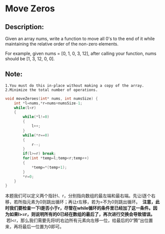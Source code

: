 Move Zeros
============
Description:
---------------
 Given an array nums, write a function to move all 0's to the end of it while maintaining the relative order of the non-zero elements.

For example, given nums = [0, 1, 0, 3, 12], after calling your function, nums should be [1, 3, 12, 0, 0]. 

 Note:
 -------------

    1.You must do this in-place without making a copy of the array.
    2.Minimize the total number of operations.

```c
void moveZeroes(int* nums, int numsSize) {
    int *l=nums,*r=nums+numsSize-1;
    while(l<r)
    {
        while(*l!=0)
        {
            l++;
        }
        while(*r==0)
        {
            r--;
        }
        if(l>=r) break;
        for(int *temp=l;temp<r;temp++)
        {
            *temp=*(temp+1);
        }
        *r=0;
    }
}
```
本题我们可以定义两个指针l、r，分别指向数组的最左端和最右端。先让l逐个右移，若所指元素为0则跳出循环；再让r左移，若为=不为0则跳出循环。  **注意，此时我们要检查一下l是否小于r，尽管在while循环的条件里已经加了这一条件。因为如果l>=r，则说明所有的0已经在数组的最后了，再次进行交换会导致错误。**  若l<r，那么我们需要先将l的右边所有元素向左移一位，给最后的0“腾”出位置来，再将最后一位置为0即可。
